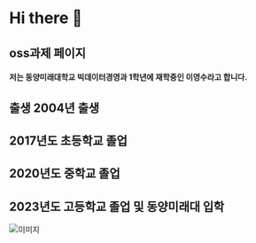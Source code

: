 # Hi there 👋

## oss과제 페이지

#### 저는 동양미래대학교 빅데이터경영과 1학년에 재학중인 이영수라고 합니다.

## 출생 2004년 출생
## 2017년도 초등학교 졸업
## 2020년도 중학교 졸업
## 2023년도 고등학교 졸업 및 동양미래대 입학
![이미지](https://www.google.com/imgres?imgurl=https%3A%2F%2Fblogthumb.pstatic.net%2FMjAxOTEwMTBfMzgg%2FMDAxNTcwNzAzNTcyMzkw.YcM2MWILFtG07VaW6eO-UsOAUVH-lFgZonSssgmPe6Qg.OSeGAWJ3ivsA-GvpOyP7NfS9JfIAgyP0a_nLkB2skXMg.PNG.idea_imc%2Fimage.png%3Ftype%3Dw2&tbnid=R1r8iiOgP8umuM&vet=12ahUKEwiepdr5ofyCAxWAg68BHfszDh8QMygPegQIARBk..i&imgrefurl=http%3A%2F%2Fblog.naver.com%2Fidea_imc%2F221674024759&docid=PWV-ZMvvxZJMfM&w=567&h=549&q=%EB%8F%99%EC%96%91%EB%AF%B8%EB%9E%98%EB%8C%80&hl=ko&ved=2ahUKEwiepdr5ofyCAxWAg68BHfszDh8QMygPegQIARBk)
